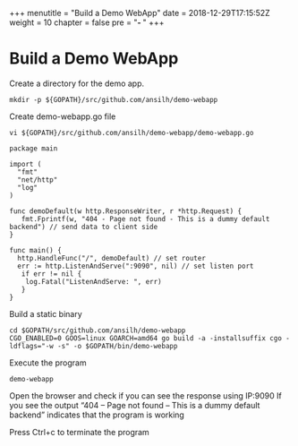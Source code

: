 +++
menutitle = "Build a Demo WebApp"
date = 2018-12-29T17:15:52Z
weight = 10
chapter = false
pre = "<b>- </b>"
+++
# Build a Demo WebApp

Create a directory for the demo app.
```
mkdir -p ${GOPATH}/src/github.com/ansilh/demo-webapp
```

Create demo-webapp.go file
```
vi ${GOPATH}/src/github.com/ansilh/demo-webapp/demo-webapp.go
```

```
package main

import (
  "fmt"
  "net/http"
  "log"
)

func demoDefault(w http.ResponseWriter, r *http.Request) {
   fmt.Fprintf(w, "404 - Page not found - This is a dummy default backend") // send data to client side
}

func main() {
  http.HandleFunc("/", demoDefault) // set router
  err := http.ListenAndServe(":9090", nil) // set listen port
   if err != nil {
    log.Fatal("ListenAndServe: ", err)
   }
}
```

Build a static binary
```
cd $GOPATH/src/github.com/ansilh/demo-webapp
CGO_ENABLED=0 GOOS=linux GOARCH=amd64 go build -a -installsuffix cgo -ldflags="-w -s" -o $GOPATH/bin/demo-webapp
```

Execute the program
```
demo-webapp
```
Open the browser and check if you can see the response using IP:9090
If you see the output “404 – Page not found – This is a dummy default backend” indicates that the program is working

Press Ctrl+c to terminate the program
